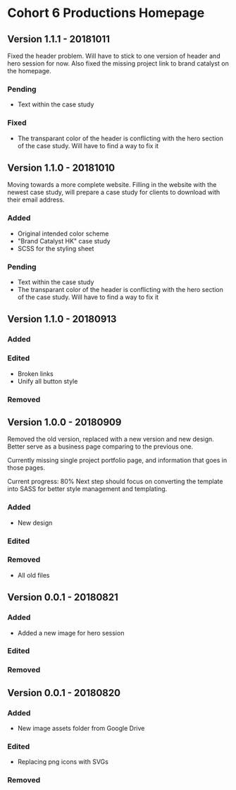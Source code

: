# Cohort 6 Productions Homepage

## Version 1.1.1 - 20181011
Fixed the header problem. Will have to stick to one version of header and hero session for now. Also fixed the missing project link to brand catalyst on the homepage.

### Pending
- Text within the case study

### Fixed
- The transparant color of the header is conflicting with the hero section of the case study. Will have to find a way to fix it

## Version 1.1.0 - 20181010
Moving towards a more complete website. Filling in the website with the newest case study, will prepare a case study for clients to download with their email address.

### Added
- Original intended color scheme
- "Brand Catalyst HK" case study
- SCSS for the styling sheet

### Pending
- Text within the case study
- The transparant color of the header is conflicting with the hero section of the case study. Will have to find a way to fix it


## Version 1.1.0 - 20180913

### Added
### Edited
- Broken links
- Unify all button style
### Removed


## Version 1.0.0 - 20180909
Removed the old version, replaced with a new version and new design. Better serve as a business page comparing to the previous one.

Currently missing single project portfolio page, and information that goes in those pages. 

Current progress: 80%
Next step should focus on converting the template into SASS for better style management and templating.
### Added
- New design
### Edited
### Removed
- All old files

## Version 0.0.1 - 20180821
### Added
- Added a new image for hero session
### Edited
### Removed

## Version 0.0.1 - 20180820
### Added
- New image assets folder from Google Drive
### Edited
- Replacing png icons with SVGs
### Removed

